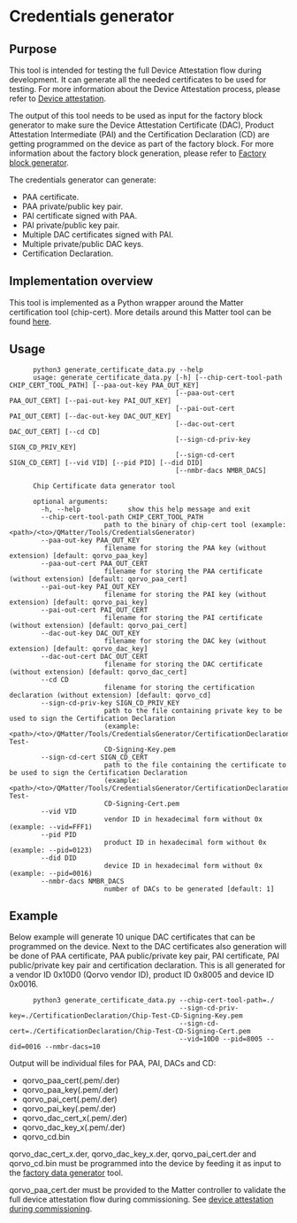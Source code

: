 # Credentials generator

## Purpose

This tool is intended for testing the full Device Attestation flow during development. It can generate all the needed
certificates to be used for testing. For more information about the Device Attestation process, please refer to
[Device attestation](../../Documents/Guides/device_attestation.md).

The output of this tool needs to be used as input for the factory block generator to make sure the Device Attestation
Certificate (DAC), Product Attestation Intermediate (PAI) and the Certification Declaration (CD) are getting
programmed on the device as part of the factory block. For more information about the factory block generation, please
refer to [Factory block generator](../FactoryData/README.md).

The credentials generator can generate:
* PAA certificate.
* PAA private/public key pair.
* PAI certificate signed with PAA.
* PAI private/public key pair.
* Multiple DAC certificates signed with PAI.
* Multiple private/public DAC keys.
* Certification Declaration.


## Implementation overview

This tool is implemented as a Python wrapper around the Matter certification tool (chip-cert). More details around this
Matter tool can be found [here](https://github.com/Qorvo/connectedhomeip/tree/v1.0.0.0-qorvo/src/tools/chip-cert).

## Usage


```
      python3 generate_certificate_data.py --help
      usage: generate_certificate_data.py [-h] [--chip-cert-tool-path CHIP_CERT_TOOL_PATH] [--paa-out-key PAA_OUT_KEY]
                                          [--paa-out-cert PAA_OUT_CERT] [--pai-out-key PAI_OUT_KEY]
                                          [--pai-out-cert PAI_OUT_CERT] [--dac-out-key DAC_OUT_KEY]
                                          [--dac-out-cert DAC_OUT_CERT] [--cd CD]
                                          [--sign-cd-priv-key SIGN_CD_PRIV_KEY]
                                          [--sign-cd-cert SIGN_CD_CERT] [--vid VID] [--pid PID] [--did DID]
                                          [--nmbr-dacs NMBR_DACS]

      Chip Certificate data generator tool

      optional arguments:
        -h, --help            show this help message and exit
        --chip-cert-tool-path CHIP_CERT_TOOL_PATH
                        path to the binary of chip-cert tool (example: <path>/<to>/QMatter/Tools/CredentialsGenerator)
        --paa-out-key PAA_OUT_KEY
                        filename for storing the PAA key (without extension) [default: qorvo_paa_key]
        --paa-out-cert PAA_OUT_CERT
                        filename for storing the PAA certificate (without extension) [default: qorvo_paa_cert]
        --pai-out-key PAI_OUT_KEY
                        filename for storing the PAI key (without extension) [default: qorvo_pai_key]
        --pai-out-cert PAI_OUT_CERT
                        filename for storing the PAI certificate (without extension) [default: qorvo_pai_cert]
        --dac-out-key DAC_OUT_KEY
                        filename for storing the DAC key (without extension) [default: qorvo_dac_key]
        --dac-out-cert DAC_OUT_CERT
                        filename for storing the DAC certificate (without extension) [default: qorvo_dac_cert]
        --cd CD
                        filename for storing the certification declaration (without extension) [default: qorvo_cd]
        --sign-cd-priv-key SIGN_CD_PRIV_KEY
                        path to the file containing private key to be used to sign the Certification Declaration
                        (example: <path>/<to>/QMatter/Tools/CredentialsGenerator/CertificationDeclaration/Chip-Test-
                        CD-Signing-Key.pem
        --sign-cd-cert SIGN_CD_CERT
                        path to the file containing the certificate to be used to sign the Certification Declaration
                        (example: <path>/<to>/QMatter/Tools/CredentialsGenerator/CertificationDeclaration/Chip-Test-
                        CD-Signing-Cert.pem
        --vid VID
                        vendor ID in hexadecimal form without 0x (example: --vid=FFF1)
        --pid PID
                        product ID in hexadecimal form without 0x (example: --pid=0123)
        --did DID
                        device ID in hexadecimal form without 0x (example: --pid=0016)
        --nmbr-dacs NMBR_DACS
                        number of DACs to be generated [default: 1]
```

## Example

Below example will generate 10 unique DAC certificates that can be programmed on the device. Next to the DAC
certificates also generation will be done of PAA certificate, PAA public/private key pair, PAI certificate, PAI
public/private key pair and certification declaration. This is all generated for a vendor ID 0x10D0
(Qorvo vendor ID), product ID 0x8005 and device ID 0x0016.


```
      python3 generate_certificate_data.py --chip-cert-tool-path=./
                                           --sign-cd-priv-key=./CertificationDeclaration/Chip-Test-CD-Signing-Key.pem
                                           --sign-cd-cert=./CertificationDeclaration/Chip-Test-CD-Signing-Cert.pem
                                           --vid=10D0 --pid=8005 --did=0016 --nmbr-dacs=10
```

Output will be individual files for PAA, PAI, DACs and CD:
* qorvo_paa_cert(.pem/.der)
* qorvo_paa_key(.pem/.der)
* qorvo_pai_cert(.pem/.der)
* qorvo_pai_key(.pem/.der)
* qorvo_dac_cert_x(.pem/.der)
* qorvo_dac_key_x(.pem/.der)
* qorvo_cd.bin

qorvo_dac_cert_x.der, qorvo_dac_key_x.der, qorvo_pai_cert.der and qorvo_cd.bin must be programmed into the device
by feeding it as input to the [factory data generator](../FactoryData/) tool.

qorvo_paa_cert.der must be provided to the Matter controller to validate the full device attestation flow during commissioning.
See [device attestation during commissioning](../../Documents/Guides/commissioning_posix_cli_chiptool.md#device-attestation).
